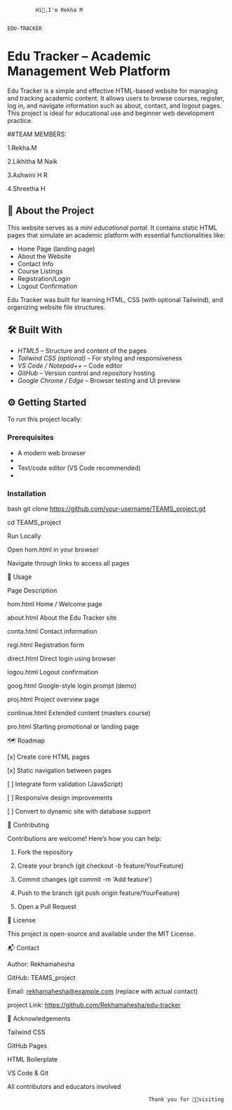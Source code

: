              Hi👋,I'm Rekha M                                   
                                                                                         
                                                                                         EDU-TRACKER

# Edu Tracker – Academic Management Web Platform

Edu Tracker is a simple and effective HTML-based website for managing and tracking academic content. It allows users to browse courses, register, log in, and navigate information such as about, contact, and logout pages. This project is ideal for educational use and beginner web development practice.

##TEAM MEMBERS:

1.Rekha.M

2.Likhitha M Naik

3.Ashwini H R 

4.Shreetha H 

## 📌 About the Project

This website serves as a *mini educational portal*. It contains static HTML pages that simulate an academic platform with essential functionalities like:

- Home Page (landing page)
- About the Website
- Contact Info
- Course Listings
- Registration/Login
- Logout Confirmation

Edu Tracker was built for learning HTML, CSS (with optional Tailwind), and organizing website file structures.


## 🛠 Built With

- *HTML5* – Structure and content of the pages
- *Tailwind CSS (optional)* – For styling and responsiveness
- *VS Code / Notepad++* – Code editor
- *GitHub* – Version control and repository hosting
- *Google Chrome / Edge* – Browser testing and UI preview

## ⚙ Getting Started

To run this project locally:

### Prerequisites

- A modern web browser
- 
- Text/code editor (VS Code recommended)
- 

### Installation


bash
git clone https://github.com/your-username/TEAMS_project.git

cd TEAMS_project

Run Locally

Open hom.html in your browser

Navigate through links to access all pages



🚀 Usage

Page	Description

hom.html	      Home / Welcome page

about.html	    About the Edu Tracker site

conta.html	    Contact information

regi.html	       Registration form

direct.html	      Direct login using browser

logou.html	      Logout confirmation

goog.html	        Google-style login prompt (demo)

proj.html	        Project overview page

continue.html	    Extended content (masters course)

pro.html	        Starting promotional or landing page

🗺 Roadmap

[x] Create core HTML pages

[x] Static navigation between pages

[ ] Integrate form validation (JavaScript)

[ ] Responsive design improvements

[ ] Convert to dynamic site with database support


🤝 Contributing

Contributions are welcome! Here’s how you can help:

1. Fork the repository


2. Create your branch (git checkout -b feature/YourFeature)


3. Commit changes (git commit -m 'Add feature')


4. Push to the branch (git push origin feature/YourFeature)


5. Open a Pull Request


📄 License

This project is open-source and available under the MIT License.




📬 Contact

Author: Rekhamahesha

GitHub: TEAMS_project

Email: rekhamahesha@example.com (replace with actual contact)

project Link: https://github.com/Rekhamahesha/edu-tracker 


🙏 Acknowledgements

Tailwind CSS

GitHub Pages

HTML Boilerplate

VS Code & Git

All contributors and educators involved


                                                                                                                
                                                 Thank you for 🙏✨visiting
                                                                                 
